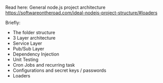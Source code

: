 Read here: General node.js project architecture
https://softwareontheroad.com/ideal-nodejs-project-structure/#loaders

Briefly:
- The folder structure
- 3 Layer architecture
- Service Layer
- Pub/Sub Layer ️️️
- Dependency Injection
- Unit Testing
- Cron Jobs and recurring task
- Configurations and secret keys / passwords
- Loaders